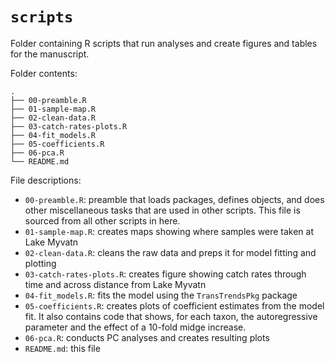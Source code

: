 # `scripts`

Folder containing R scripts that run analyses and create figures and tables
for the manuscript.

Folder contents:

```
.
├── 00-preamble.R
├── 01-sample-map.R
├── 02-clean-data.R
├── 03-catch-rates-plots.R
├── 04-fit_models.R
├── 05-coefficients.R
├── 06-pca.R
└── README.md
```


File descriptions:


- `00-preamble.R`: preamble that loads packages, defines objects, and does other
  miscellaneous tasks that are used in other scripts. This file is sourced 
  from all other scripts in here.
- `01-sample-map.R`: creates maps showing where samples were taken at Lake Myvatn
- `02-clean-data.R`: cleans the raw data and preps it for model fitting and plotting
- `03-catch-rates-plots.R`: creates figure showing catch rates through time and 
  across distance from Lake Myvatn
- `04-fit_models.R`: fits the model using the `TransTrendsPkg` package
- `05-coefficients.R`: creates plots of coefficient estimates from the model fit.
  It also contains code that shows, for each taxon, the 
  autoregressive parameter and the effect of a 10-fold midge increase.
- `06-pca.R`: conducts PC analyses and creates resulting plots
- `README.md`: this file
